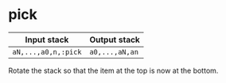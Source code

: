 # pick

| Input stack         | Output stack   |
|---------------------|----------------|
| `aN,...,a0,n,:pick` | `a0,...,aN,an` |

Rotate the stack so that the item at the top is now at the bottom.